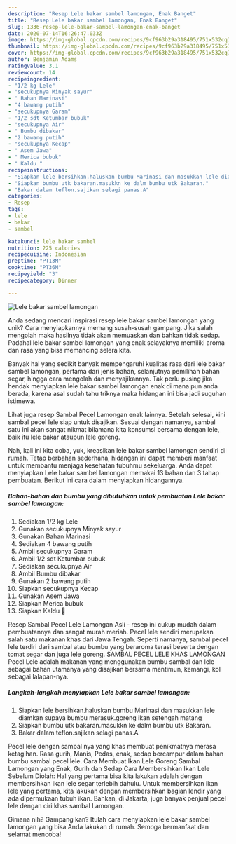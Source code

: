 ```yaml
---
description: "Resep Lele bakar sambel lamongan, Enak Banget"
title: "Resep Lele bakar sambel lamongan, Enak Banget"
slug: 1336-resep-lele-bakar-sambel-lamongan-enak-banget
date: 2020-07-14T16:26:47.033Z
image: https://img-global.cpcdn.com/recipes/9cf963b29a318495/751x532cq70/lele-bakar-sambel-lamongan-foto-resep-utama.jpg
thumbnail: https://img-global.cpcdn.com/recipes/9cf963b29a318495/751x532cq70/lele-bakar-sambel-lamongan-foto-resep-utama.jpg
cover: https://img-global.cpcdn.com/recipes/9cf963b29a318495/751x532cq70/lele-bakar-sambel-lamongan-foto-resep-utama.jpg
author: Benjamin Adams
ratingvalue: 3.1
reviewcount: 14
recipeingredient:
- "1/2 kg Lele"
- "secukupnya Minyak sayur"
- " Bahan Marinasi"
- "4 bawang putih"
- "secukupnya Garam"
- "1/2 sdt Ketumbar bubuk"
- "secukupnya Air"
- " Bumbu dibakar"
- "2 bawang putih"
- "secukupnya Kecap"
- " Asem Jawa"
- " Merica bubuk"
- " Kaldu "
recipeinstructions:
- "Siapkan lele bersihkan.haluskan bumbu Marinasi dan masukkan lele diamkan supaya bumbu merasuk.goreng ikan setengah matang"
- "Siapkan bumbu utk bakaran.masukkn ke dalm bumbu utk Bakaran."
- "Bakar dalam teflon.sajikan selagi panas.A"
categories:
- Resep
tags:
- lele
- bakar
- sambel

katakunci: lele bakar sambel 
nutrition: 225 calories
recipecuisine: Indonesian
preptime: "PT13M"
cooktime: "PT36M"
recipeyield: "3"
recipecategory: Dinner

---
```



![Lele bakar sambel lamongan](https://img-global.cpcdn.com/recipes/9cf963b29a318495/751x532cq70/lele-bakar-sambel-lamongan-foto-resep-utama.jpg)

Anda sedang mencari inspirasi resep lele bakar sambel lamongan yang unik? Cara menyiapkannya memang susah-susah gampang. Jika salah mengolah maka hasilnya tidak akan memuaskan dan bahkan tidak sedap. Padahal lele bakar sambel lamongan yang enak selayaknya memiliki aroma dan rasa yang bisa memancing selera kita.

Banyak hal yang sedikit banyak mempengaruhi kualitas rasa dari lele bakar sambel lamongan, pertama dari jenis bahan, selanjutnya pemilihan bahan segar, hingga cara mengolah dan menyajikannya. Tak perlu pusing jika hendak menyiapkan lele bakar sambel lamongan enak di mana pun anda berada, karena asal sudah tahu triknya maka hidangan ini bisa jadi suguhan istimewa.

Lihat juga resep Sambal Pecel Lamongan enak lainnya. Setelah selesai, kini sambal pecel lele siap untuk disajikan. Sesuai dengan namanya, sambal satu ini akan sangat nikmat bilamana kita konsumsi bersama dengan lele, baik itu lele bakar ataupun lele goreng.


Nah, kali ini kita coba, yuk, kreasikan lele bakar sambel lamongan sendiri di rumah. Tetap berbahan sederhana, hidangan ini dapat memberi manfaat untuk membantu menjaga kesehatan tubuhmu sekeluarga. Anda dapat menyiapkan Lele bakar sambel lamongan memakai 13 bahan dan 3 tahap pembuatan. Berikut ini cara dalam menyiapkan hidangannya.

<!--inarticleads1-->

##### Bahan-bahan dan bumbu yang dibutuhkan untuk pembuatan Lele bakar sambel lamongan:

1. Sediakan 1/2 kg Lele
1. Gunakan secukupnya Minyak sayur
1. Gunakan  Bahan Marinasi
1. Sediakan 4 bawang putih
1. Ambil secukupnya Garam
1. Ambil 1/2 sdt Ketumbar bubuk
1. Sediakan secukupnya Air
1. Ambil  Bumbu dibakar
1. Gunakan 2 bawang putih
1. Siapkan secukupnya Kecap
1. Gunakan  Asem Jawa
1. Siapkan  Merica bubuk
1. Siapkan  Kaldu 🍄


Resep Sambal Pecel Lele Lamongan Asli - resep ini cukup mudah dalam pembuatannya dan sangat murah meriah. Pecel lele sendiri merupakan salah satu makanan khas dari Jawa Tengah. Seperti namanya, sambal pecel lele terdiri dari sambal atau bumbu yang beraroma terasi beserta dengan tomat segar dan juga lele goreng. SAMBAL PECEL LELE KHAS LAMONGAN Pecel Lele adalah makanan yang menggunakan bumbu sambal dan lele sebagai bahan utamanya yang disajikan bersama mentimun, kemangi, kol sebagai lalapan-nya. 

<!--inarticleads2-->

##### Langkah-langkah menyiapkan Lele bakar sambel lamongan:

1. Siapkan lele bersihkan.haluskan bumbu Marinasi dan masukkan lele diamkan supaya bumbu merasuk.goreng ikan setengah matang
1. Siapkan bumbu utk bakaran.masukkn ke dalm bumbu utk Bakaran.
1. Bakar dalam teflon.sajikan selagi panas.A


Pecel lele dengan sambal nya yang khas membuat penikmatnya merasa ketagihan. Rasa gurih, Manis, Pedas, enak, sedap bercampur dalam bahan bumbu sambal pecel lele. Cara Membuat Ikan Lele Goreng Sambal Lamongan yang Enak, Gurih dan Sedap Cara Membersihkan Ikan Lele Sebelum Diolah: Hal yang pertama bisa kita lakukan adalah dengan membersihkan ikan lele segar terlebih dahulu. Untuk membersihkan ikan lele yang pertama, kita lakukan dengan membersihkan bagian lendir yang ada dipermukaan tubuh ikan. Bahkan, di Jakarta, juga banyak penjual pecel lele dengan ciri khas sambal Lamongan. 

Gimana nih? Gampang kan? Itulah cara menyiapkan lele bakar sambel lamongan yang bisa Anda lakukan di rumah. Semoga bermanfaat dan selamat mencoba!
